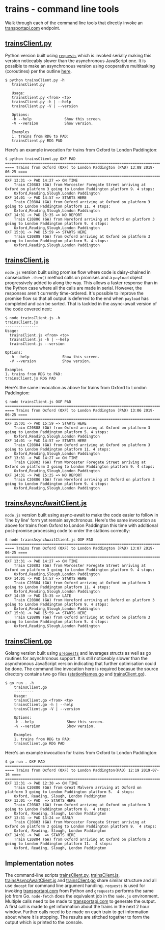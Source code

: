 # trains - command line tools
Walk through each of the command line tools that directly invoke an [transportapi.com](transportapi.com) endpoint.

## [trainsClient.py](python/trainsClient.py)
Python version built using [`requests`](https://pypi.org/project/requests/) which is invoked serially making this version noticeably slower than the asynchronous JavaScript one.  It is possible to make an asynchronous version using cooperative multitasking (coroutines) per the outline [here](https://stackoverflow.com/questions/16015749/in-what-way-is-grequests-asynchronous).
```
$ python trainsClient.py -h 
   trainsClient.py
   ---------------
   Usage:
   trainsClient.py <from> <to>
   trainsClient.py -h | --help
   trainsClient.py -V | --version

   Options:
   -h --help               Show this screen.
   -V --version            Show version.

   Examples
   1. trains from RDG to PAD:
   trainsClient.py RDG PAD
```
Here's an example invocation for trains from Oxford to London Paddington:
```
$ python trainsClient.py OXF PAD
==============================================================================
==== Trains from Oxford (OXF) to London Paddington (PAD) 13:08 2019-06-25 ====
==============================================================================
OXF 13:31 -> PAD 14:27 => ON TIME
    Train C20803 (GW) from Worcester Foregate Street arriving at Oxford on platform 3 going to London Paddington platform 9. 4 stops:
    Oxford,Reading,Slough,London Paddington
OXF 14:01 -> PAD 14:57 => STARTS HERE
    Train C20804 (GW) from Oxford arriving at Oxford on platform 3 going to London Paddington platform 11. 4 stops:
    Oxford,Reading,Slough,London Paddington
OXF 14:31 -> PAD 15:35 => NO REPORT
    Train C20806 (GW) from Hereford arriving at Oxford on platform 3 going to London Paddington platform 9. 4 stops:
    Oxford,Reading,Slough,London Paddington
OXF 15:01 -> PAD 15:59 => STARTS HERE
    Train C20808 (GW) from Oxford arriving at Oxford on platform 3 going to London Paddington platform 5. 4 stops:
    Oxford,Reading,Slough,London Paddington
```

## [trainsClient.js](javascript/trainsClient.js)
`node.js` version built using promise flow where code is daisy-chained in consecutive `.then()` method calls on promises and a `payload` object progressively added to along the way.  This allows a faster response than in the Python case where all the calls are made in serial.  However, the responses aren't currently time-ordered.  It's possible to improve the promise flow so that all output is deferred to the end when `payload` has completed and can be sorted.  That is tackled in the async-await version of the code covered next:
```
$ node trainsClient.js -h
trainsClient.js
---------------
Usage:
  trainsClient.js <from> <to>
  trainsClient.js -h | --help
  trainsClient.js --version

Options:
  -h --help               Show this screen.
  -V --version            Show version.

Examples
1. trains from RDG to PAD:
trainsClient.js RDG PAD
```
Here's the same invocation as above for trains from Oxford to London Paddington:
```
$ node trainsClient.js OXF PAD
==============================================================================
==== Trains from Oxford (OXF) to London Paddington (PAD) 13:06 2019-06-25 ====
==============================================================================
OXF 15:01 -> PAD 15:59 => STARTS HERE
    Train C20808 (GW) from Oxford arriving at Oxford on platform 3 going to London Paddington platform 5. 4 stops:
    Oxford,Reading,Slough,London Paddington
OXF 14:01 -> PAD 14:57 => STARTS HERE
    Train C20804 (GW) from Oxford arriving at Oxford on platform 3 going to London Paddington platform 11. 4 stops:
    Oxford,Reading,Slough,London Paddington
OXF 13:31 -> PAD 14:27 => ON TIME
    Train C20803 (GW) from Worcester Foregate Street arriving at Oxford on platform 3 going to London Paddington platform 9. 4 stops:
    Oxford,Reading,Slough,London Paddington
OXF 14:31 -> PAD 15:35 => NO REPORT
    Train C20806 (GW) from Hereford arriving at Oxford on platform 3 going to London Paddington platform 9. 4 stops:
    Oxford,Reading,Slough,London Paddington
```

## [trainsAsyncAwaitClient.js](javascript/trainsAsyncAwaitClient.js)
`node.js` version built using async-await to make the code easier to follow in 'line by line' form yet remain asynchronous.  Here's the same invocation as above for trains from Oxford to London Paddington this time with additional post-promise processing code to order the stations correctly:
```
$ node trainsAsyncAwaitClient.js OXF PAD
==============================================================================
==== Trains from Oxford (OXF) to London Paddington (PAD) 13:07 2019-06-25 ====
==============================================================================
OXF 13:31 -> PAD 14:27 => ON TIME
    Train C20803 (GW) from Worcester Foregate Street arriving at Oxford on platform 3 going to London Paddington platform 9. 4 stops:
    Oxford,Reading,Slough,London Paddington
OXF 14:01 -> PAD 14:57 => STARTS HERE
    Train C20804 (GW) from Oxford arriving at Oxford on platform 3 going to London Paddington platform 11. 4 stops:
    Oxford,Reading,Slough,London Paddington
OXF 14:39 -> PAD 15:35 => LATE
    Train C20806 (GW) from Hereford arriving at Oxford on platform 3 going to London Paddington platform 9. 4 stops:
    Oxford,Reading,Slough,London Paddington
OXF 15:01 -> PAD 15:59 => STARTS HERE
    Train C20808 (GW) from Oxford arriving at Oxford on platform 3 going to London Paddington platform 5. 4 stops:
    Oxford,Reading,Slough,London Paddington
```

## [trainsClient.go](go/trainsClient.go)
Golang version built using [`grequests`](https://github.com/levigross/grequests) and leverages structs as well as go routines for asynchronous support.  It is still noticeably slower than the asynchronous JavaScript version indicating that further optimisation could be done.  The command line invocation here is required becasue the source directory contains two go files ([stationNames.go](go/stationNames.go) and [trainsClient.go](go/trainsClient.go)).
```
$ go run . -h
    trainsClient.go
    ---------
    Usage:
    trainsClient.go <from> <to>
    trainsClient.go -h | --help
    trainsClient.go -V | --version

    Options:
    -h --help               Show this screen.
    -V --version            Show version.

    Examples
    1. trains from RDG to PAD:
    trainsClient.go RDG PAD
```
Here's an example invocation for trains from Oxford to London Paddington:
```
$ go run . OXF PAD
=============================================================================
==== Trains from Oxford (OXF) to London Paddington(PAD) 12:19 2019-07-16 ====
=============================================================================
OXF 12:31 -> PAD 12:30 => ON TIME
	Train C20800 (GW) from Great Malvern arriving at Oxford on platform 3 going to London Paddington platform 5.  4 stops:
	Oxford, Reading, Slough, London Paddington
OXF 13:01 -> PAD  => STARTS HERE
	Train C20802 (GW) from Oxford arriving at Oxford on platform 3 going to London Paddington platform 8.  4 stops:
	Oxford, Reading, Slough, London Paddington
OXF 13:31 -> PAD 13:24 => EARLY
	Train C20803 (GW) from Worcester Foregate Street arriving at Oxford on platform 3 going to London Paddington platform 9.  4 stops:
	Oxford, Reading, Slough, London Paddington
OXF 14:01 -> PAD  => STARTS HERE
	Train C20804 (GW) from Oxford arriving at Oxford on platform 3 going to London Paddington platform 11.  4 stops:
	Oxford, Reading, Slough, London Paddington
```

## Implementation notes
The command-line scripts [trainsClient.py](python/trainsClient.py), [trainsClient.js](javascript/trainsClient.js), [trainsAsyncAwaitClient.js](javascript/trainsAsyncAwaitClient.js) and [trainsClient.go](go/trainsClient.go) share similar structure and all use `docopt` for command line argument handling.  `requests` is used for invoking [transportapi.com](transportapi.com) from Python and `grequests` performs the same job from Go.  `node-fetch` does the equivalent job in the `node.js` environment.   Multiple calls need to be made to [transportapi.com](transportapi.com) to generate the output.  A first call is made to get information about the trains in the next 2 hour window.  Further calls need to be made on each train to get information about where it is stopping.  The results are stitched together to form the output which is printed to the console.
